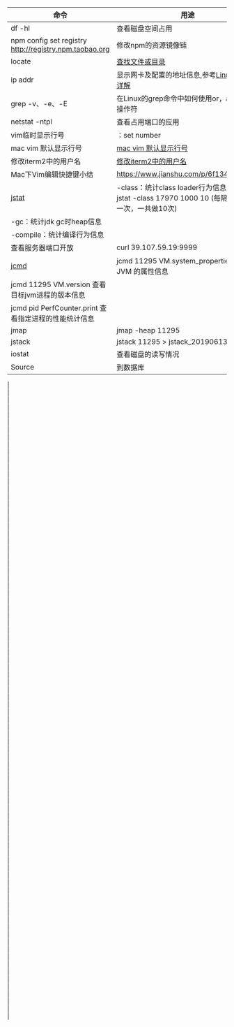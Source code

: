 命令 | 用途
---|---
df -hl | 查看磁盘空间占用
npm config set registry http://registry.npm.taobao.org | 修改npm的资源镜像链 
locate | [查找文件或目录](https://www.cnblogs.com/xqzt/p/5426666.html) 
 ip addr | 显示网卡及配置的地址信息,参考[Linux ip命令详解](https://www.jellythink.com/archives/469) 
 grep -v、-e、-E | 在Linux的grep命令中如何使用or，and，not操作符 
 netstat -ntpl | 查看占用端口的应用 
 vim临时显示行号 | ：set number 
 mac vim 默认显示行号 | [mac vim 默认显示行号](https://blog.csdn.net/i491066272/article/details/78588748) 
 修改iterm2中的用户名 | [修改iterm2中的用户名](https://segmentfault.com/q/1010000011533134) 
Mac下Vim编辑快捷键小结| https://www.jianshu.com/p/6f13474d36ac 
[jstat](https://www.cnblogs.com/alipayhutu/archive/2012/08/20/2647353.html)| -class：统计class loader行为信息，示例：jstat -class 17970 1000 10 (每隔1秒监控一次，一共做10次) 
| -gc：统计jdk gc时heap信息 
| -compile：统计编译行为信息 
查看服务器端口开放| curl 39.107.59.19:9999 
[jcmd](https://www.jianshu.com/p/388e35d8a09b)| jcmd 11295 VM.system_properties 查看 JVM 的属性信息 
| jcmd 11295 VM.version 查看目标jvm进程的版本信息 
| jcmd pid PerfCounter.print 查看指定进程的性能统计信息 
jmap| jmap -heap 11295 
jstack| jstack 11295 > jstack_20190613.log 
iostat| 查看磁盘的读写情况 
Source| 到数据库 
|                        
|                        
|                        
|                        
|                        
|                        
|                        
|                        
|                        
|                        
|                        
|                        
|                        
|                        
|                        
|                        
|                        
|                        
|                        
|                        
|                        
|                        
|                        
|                        
|                        
|                        
|                        
|                        
|                        
|                        
|                        
|                        
|                        
|                        
|                        
|                        
|                        
|                        
|                        
|                        
|                        
|                        
|                        
|                        
|                        
|                        
|                        
|                        
|                        
|                        
|                        
|                        
|                        
|                        
|                        
|                        
|                        
|                        
|                        
|                        
|                        
|                        
|                        
|                        
|                        
|                        
|                        
|                        
|                        
|                        
|                        
|                        
|                        
|                        
|                        
|                        
|                        
|                        
|                        
|                        
|                        
|                        
|                        
|                        
|                        
|                        

